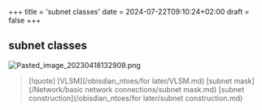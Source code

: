 +++
title = 'subnet classes'
date = 2024-07-22T09:10:24+02:00
draft = false
+++

## subnet classes 
![Pasted_image_20230418132909.png](/Notes/Pasted_image_20230418132909.png)

>[!quote] [VLSM](/obisdian_ntoes/for later/VLSM.md) [subnet mask](/Network/basic network connections/subnet mask.md) [subnet construction](/obisdian_ntoes/for later/subnet construction.md)